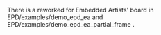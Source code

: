 There is a reworked for Embedded Artists' board in EPD/examples/demo_epd_ea and EPD/examples/demo_epd_ea_partial_frame .
